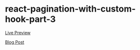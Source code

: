 # react-pagination-with-custom-hook-part-3

[Live Preview](https://apps.damirpristav.com/react-pagination-part-3-sorting/)

[Blog Post](https://codingfromscratch.dev/reactjs-pagination-using-custom-hook-part-3-sorting-functionality/)